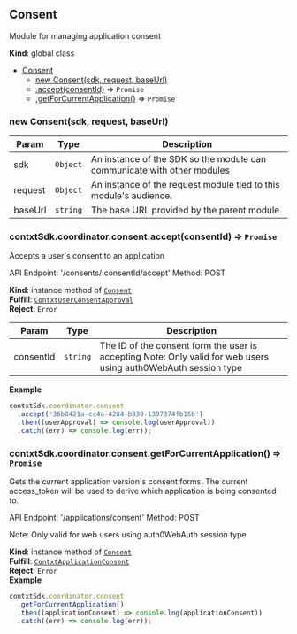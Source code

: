 <a name="Consent"></a>

## Consent
Module for managing application consent

**Kind**: global class  

* [Consent](#Consent)
    * [new Consent(sdk, request, baseUrl)](#new_Consent_new)
    * [.accept(consentId)](#Consent+accept) ⇒ <code>Promise</code>
    * [.getForCurrentApplication()](#Consent+getForCurrentApplication) ⇒ <code>Promise</code>

<a name="new_Consent_new"></a>

### new Consent(sdk, request, baseUrl)

| Param | Type | Description |
| --- | --- | --- |
| sdk | <code>Object</code> | An instance of the SDK so the module can communicate with other modules |
| request | <code>Object</code> | An instance of the request module tied to this module's audience. |
| baseUrl | <code>string</code> | The base URL provided by the parent module |

<a name="Consent+accept"></a>

### contxtSdk.coordinator.consent.accept(consentId) ⇒ <code>Promise</code>
Accepts a user's consent to an application


API Endpoint: '/consents/:consentId/accept'
Method: POST

**Kind**: instance method of [<code>Consent</code>](#Consent)  
**Fulfill**: [<code>ContxtUserConsentApproval</code>](./Typedefs.md#ContxtUserConsentApproval)  
**Reject**: <code>Error</code>  

| Param | Type | Description |
| --- | --- | --- |
| consentId | <code>string</code> | The ID of the consent form the user is accepting Note: Only valid for web users using auth0WebAuth session type |

**Example**  
```js
contxtSdk.coordinator.consent
  .accept('36b8421a-cc4a-4204-b839-1397374fb16b')
  .then((userApproval) => console.log(userApproval))
  .catch((err) => console.log(err));
```
<a name="Consent+getForCurrentApplication"></a>

### contxtSdk.coordinator.consent.getForCurrentApplication() ⇒ <code>Promise</code>
Gets the current application version's consent forms. The current
access_token will be used to derive which application is being consented to.


API Endpoint: '/applications/consent'
Method: POST

Note: Only valid for web users using auth0WebAuth session type

**Kind**: instance method of [<code>Consent</code>](#Consent)  
**Fulfill**: [<code>ContxtApplicationConsent</code>](./Typedefs.md#ContxtApplicationConsent)  
**Reject**: <code>Error</code>  
**Example**  
```js
contxtSdk.coordinator.consent
  .getForCurrentApplication()
  .then((applicationConsent) => console.log(applicationConsent))
  .catch((err) => console.log(err));
```

